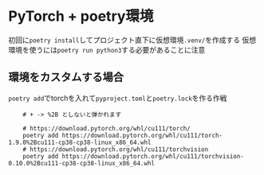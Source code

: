 # PyTorch + poetry環境

初回に`poetry install`してプロジェクト直下に仮想環境`.venv/`を作成する
仮想環境を使うには`poetry run python3`する必要があることに注意

## 環境をカスタムする場合
`poetry add`でtorchを入れて`pyproject.toml`と`poetry.lock`を作る作戦
```
    # + -> %2B としないと弾かれます

    # https://download.pytorch.org/whl/cu111/torch/
    poetry add https://download.pytorch.org/whl/cu111/torch-1.9.0%2Bcu111-cp38-cp38-linux_x86_64.whl
    # https://download.pytorch.org/whl/cu111/torchvision
    poetry add https://download.pytorch.org/whl/cu111/torchvision-0.10.0%2Bcu111-cp38-cp38-linux_x86_64.whl
```
